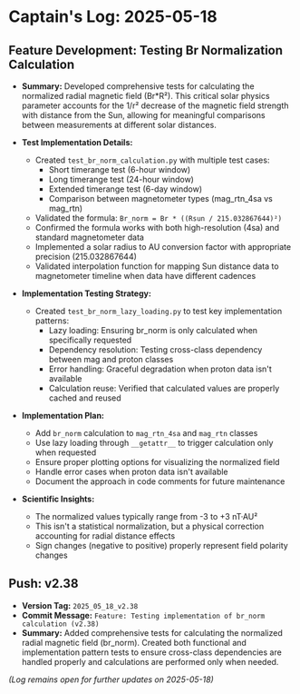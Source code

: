 # Captain's Log: 2025-05-18

## Feature Development: Testing Br Normalization Calculation

- **Summary:** Developed comprehensive tests for calculating the normalized radial magnetic field (Br*R²). This critical solar physics parameter accounts for the 1/r² decrease of the magnetic field strength with distance from the Sun, allowing for meaningful comparisons between measurements at different solar distances.

- **Test Implementation Details:**
    - Created `test_br_norm_calculation.py` with multiple test cases:
        - Short timerange test (6-hour window)
        - Long timerange test (24-hour window)
        - Extended timerange test (6-day window)
        - Comparison between magnetometer types (mag_rtn_4sa vs mag_rtn)
    - Validated the formula: `Br_norm = Br * ((Rsun / 215.032867644)²)`
    - Confirmed the formula works with both high-resolution (4sa) and standard magnetometer data
    - Implemented a solar radius to AU conversion factor with appropriate precision (215.032867644)
    - Validated interpolation function for mapping Sun distance data to magnetometer timeline when data have different cadences

- **Implementation Testing Strategy:**
    - Created `test_br_norm_lazy_loading.py` to test key implementation patterns:
        - Lazy loading: Ensuring br_norm is only calculated when specifically requested
        - Dependency resolution: Testing cross-class dependency between mag and proton classes
        - Error handling: Graceful degradation when proton data isn't available
        - Calculation reuse: Verified that calculated values are properly cached and reused

- **Implementation Plan:**
    - Add `br_norm` calculation to `mag_rtn_4sa` and `mag_rtn` classes
    - Use lazy loading through `__getattr__` to trigger calculation only when requested
    - Ensure proper plotting options for visualizing the normalized field
    - Handle error cases when proton data isn't available
    - Document the approach in code comments for future maintenance

- **Scientific Insights:**
    - The normalized values typically range from -3 to +3 nT·AU²
    - This isn't a statistical normalization, but a physical correction accounting for radial distance effects
    - Sign changes (negative to positive) properly represent field polarity changes

## Push: v2.38

- **Version Tag:** `2025_05_18_v2.38`
- **Commit Message:** `Feature: Testing implementation of br_norm calculation (v2.38)`
- **Summary:** Added comprehensive tests for calculating the normalized radial magnetic field (br_norm). Created both functional and implementation pattern tests to ensure cross-class dependencies are handled properly and calculations are performed only when needed.

*(Log remains open for further updates on 2025-05-18)* 